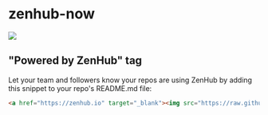 zenhub-now
==========
<a href="https://zenhub.io" target="_blank"><img src="https://raw.github.com/axiomzen/zenhub-now/master/powered-by-zenhub-720.png"/></a>

## "Powered by ZenHub" tag

Let your team and followers know your repos are using ZenHub by adding this snippet to your repo's README.md file:

```html
<a href="https://zenhub.io" target="_blank"><img src="https://raw.github.com/axiomzen/zenhub-now/master/powered-by-zenhub-720.png" alt="Powered by ZenHub"/></a>
```
